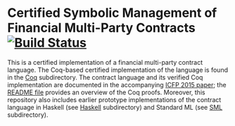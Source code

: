 # Certified Symbolic Management of Financial Multi-Party Contracts [![Build Status](https://travis-ci.org/HIPERFIT/contracts.svg?branch=master)](https://travis-ci.org/HIPERFIT/contracts)

This is a certified implementation of a financial multi-party contract
language. The Coq-based certified implementation of the language is
found in the [Coq](Coq) subdirectory. The contract language and its
verified Coq implementation are documented in the accompanying
[ICFP 2015 paper](http://www.diku.dk/~paba/pubs/files/bahr15icfp-paper.pdf);
the [README file](Coq/README.md) provides an overview of the Coq
proofs. Moreover, this repository also includes earlier prototype
implementations of the contract language in Haskell (see
[Haskell](Haskell) subdirectory) and Standard ML (see [SML](SML)
subdirectory).
